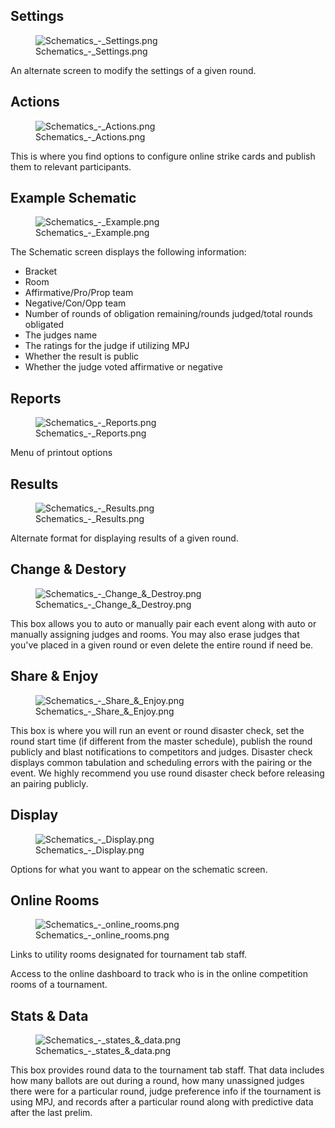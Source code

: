 ## Settings

<figure>
<img src="Schematics_-_Settings.png"
title="Schematics_-_Settings.png" />
<figcaption>Schematics_-_Settings.png</figcaption>
</figure>

An alternate screen to modify the settings of a given round.

## Actions

<figure>
<img src="Schematics_-_Actions.png" title="Schematics_-_Actions.png" />
<figcaption>Schematics_-_Actions.png</figcaption>
</figure>

This is where you find options to configure online strike cards and
publish them to relevant participants.

## Example Schematic

<figure>
<img src="Schematics_-_Example.png" title="Schematics_-_Example.png" />
<figcaption>Schematics_-_Example.png</figcaption>
</figure>

The Schematic screen displays the following information:

- Bracket
- Room
- Affirmative/Pro/Prop team
- Negative/Con/Opp team
- Number of rounds of obligation remaining/rounds judged/total rounds
  obligated
- The judges name
- The ratings for the judge if utilizing MPJ
- Whether the result is public
- Whether the judge voted affirmative or negative

## Reports

<figure>
<img src="Schematics_-_Reports.png" title="Schematics_-_Reports.png" />
<figcaption>Schematics_-_Reports.png</figcaption>
</figure>

Menu of printout options

## Results

<figure>
<img src="Schematics_-_Results.png" title="Schematics_-_Results.png" />
<figcaption>Schematics_-_Results.png</figcaption>
</figure>

Alternate format for displaying results of a given round.

## Change & Destory

<figure>
<img src="Schematics_-_Change_&amp;_Destroy.png"
title="Schematics_-_Change_&amp;_Destroy.png" />
<figcaption>Schematics_-_Change_&amp;_Destroy.png</figcaption>
</figure>

This box allows you to auto or manually pair each event along with auto
or manually assigning judges and rooms. You may also erase judges that
you've placed in a given round or even delete the entire round if need
be.

## Share & Enjoy

<figure>
<img src="Schematics_-_Share_&amp;_Enjoy.png"
title="Schematics_-_Share_&amp;_Enjoy.png" />
<figcaption>Schematics_-_Share_&amp;_Enjoy.png</figcaption>
</figure>

This box is where you will run an event or round disaster check, set the
round start time (if different from the master schedule), publish the
round publicly and blast notifications to competitors and judges.
Disaster check displays common tabulation and scheduling errors with the
pairing or the event. We highly recommend you use round disaster check
before releasing an pairing publicly.

## Display

<figure>
<img src="Schematics_-_Display.png" title="Schematics_-_Display.png" />
<figcaption>Schematics_-_Display.png</figcaption>
</figure>

Options for what you want to appear on the schematic screen.

## Online Rooms

<figure>
<img src="Schematics_-_online_rooms.png"
title="Schematics_-_online_rooms.png" />
<figcaption>Schematics_-_online_rooms.png</figcaption>
</figure>

Links to utility rooms designated for tournament tab staff.

Access to the online dashboard to track who is in the online competition
rooms of a tournament.

## Stats & Data

<figure>
<img src="Schematics_-_states_&amp;_data.png"
title="Schematics_-_states_&amp;_data.png" />
<figcaption>Schematics_-_states_&amp;_data.png</figcaption>
</figure>

This box provides round data to the tournament tab staff. That data
includes how many ballots are out during a round, how many unassigned
judges there were for a particular round, judge preference info if the
tournament is using MPJ, and records after a particular round along with
predictive data after the last prelim.